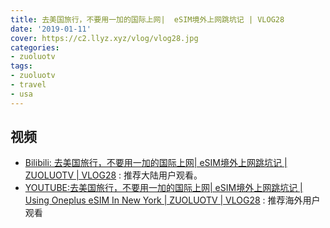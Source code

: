 ```yaml
---
title: 去美国旅行，不要用一加的国际上网|  eSIM境外上网跳坑记 | VLOG28
date: '2019-01-11'
cover: https://c2.llyz.xyz/vlog/vlog28.jpg
categories:
- zuoluotv
tags:
- zuoluotv
- travel
- usa
---
```


## 视频

- [Bilibili: 去美国旅行，不要用一加的国际上网| eSIM境外上网跳坑记 | ZUOLUOTV | VLOG28](https://www.bilibili.com/video/av40614699/) : 推荐大陆用户观看。
- [YOUTUBE:去美国旅行，不要用一加的国际上网| eSIM境外上网跳坑记 | Using Oneplus eSIM In New York | ZUOLUOTV | VLOG28](https://www.youtube.com/watch?v=C9ajYBAPzyE) : 推荐海外用户观看
